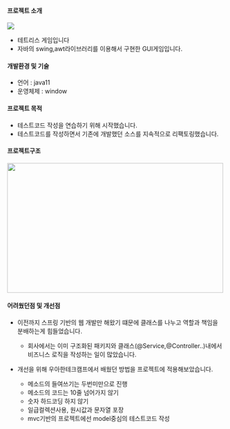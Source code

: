 #### 프로젝트 소개

![](C:\Users\yhms4\IdeaProjects\mtetris\src\main\resources\KakaoTalk_20221024_001715148.png)
- 테트리스 게임입니다
- 자바의 swing,awt라이브러리를 이용해서 구현한 GUI게임입니다.

#### 개발환경 및 기술
- 언어 : java11
- 운영체제 : window

#### 프로젝트 목적
- 테스트코드 작성을 연습하기 위해 시작했습니다.
- 테스트코드를 작성하면서 기존에 개발했던 소스를 지속적으로 리팩토링했습니다.

#### 프로젝트구조
<img height="300" src="C:\Users\yhms4\IdeaProjects\mtetris\src\main\resources\classdiagram.png" width="500"/>

#### 어려웠던점 및 개선점
- 이전까지 스프링 기반의 웹 개발만 해왔기 떄문에 클래스를 나누고 역할과 책임을 분배하는게 힘들었습니다.
  - 회사에서는 이미 구조화된 패키지와 클래스(@Service,@Controller..)내에서 비즈니스 로직을 작성하는 일이 많았습니다.

- 개선을 위해 우아한테크캠프에서 배웠던 방법을 프로젝트에 적용해보았습니다.
  - 메소드의 들여쓰기는 두번미만으로 진행
  - 메소드의 코드는 10줄 넘어가지 않기
  - 숫자 하드코딩 하지 않기
  - 일급컬렉션사용, 원시값과 문자열 포장
  - mvc기반의 프로젝트에선 model중심의 테스트코드 작성 
